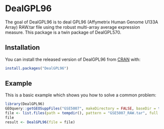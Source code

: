 
# DealGPL96

<!-- badges: start -->
<!-- badges: end -->

The goal of DealGPL96 is to deal GPL96 (Affymetrix Human Genome U133A Array) RAW.tar file using the robust multi-array average expression measure.
This package is a twin package of DealGPL570.

## Installation

You can install the released version of DealGPL96 from [CRAN](https://CRAN.R-project.org) with:

``` r
install.packages("DealGPL96")
```

## Example

This is a basic example which shows you how to solve a common problem:

``` r
library(DealGPL96)
GEOquery::getGEOSuppFiles("GSE5007", makeDirectory = FALSE, baseDir = tempdir())
file <- list.files(path = tempdir(), pattern = "GSE5007_RAW.tar", full.names = TRUE)
file
result <- DealGPL96(file = file)
```

